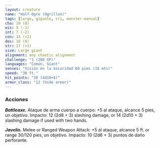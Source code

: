 ```yaml
---
layout: creature
name: "Half-Ogre (Ogrillon)"
tags: [large, gigante, cr1, monster-manual]
cha: 10 (0)
wis: 9 (-1)
int: 7 (-2)
con: 14 (+2)
dex: 10 (0)
str: 17 (+3)
size: Large giant
alignment: any chaotic alignment
challenge: "1 (200 XP)"
languages: "Común, Giant"
senses: "Visión en la oscuridad 60 pies (18 mts)"
speed: "30 ft."
hit_points: "30 (4d10+8)"
armor_class: "12 (hide armor)"
---
```


### Acciones

***Battleaxe.*** Ataque de arma cuerpo a cuerpo: +5 al ataque, alcance 5 pies, un objetivo. Impacto: 12 (2d8 + 3) slashing damage, or 14 (2d10 + 3) slashing damage if used with two hands.

***Javelin.*** Melee or Ranged Weapon Attack: +5 al ataque, alcance 5 ft. or range 30/120 pies, un objetivo. Impacto: 10 (2d6 + 3) puntos de daño perforante.